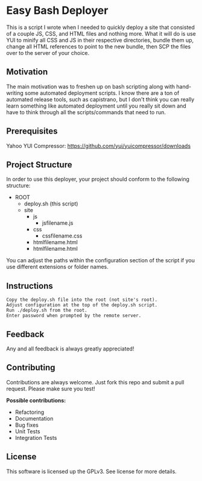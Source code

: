 Easy Bash Deployer
=====================

This is a script I wrote when I needed to quickly deploy a site that consisted of a couple JS, CSS, 
and HTML files and nothing more.  What it will do is use YUI to minify all CSS and JS in their respective
directories, bundle them up, change all HTML references to point to the new bundle, then SCP the files over to
the server of your choice.

Motivation
----------

The main motivation was to freshen up on bash scripting along with hand-writing some automated deployment scripts.
I know there are a ton of automated release tools, such as capistrano, but I don't think you can really learn something
like automated deployment until you really sit down and have to think through all the scripts/commands that 
need to run.

Prerequisites
-------------

Yahoo YUI Compressor: https://github.com/yui/yuicompressor/downloads
    

Project Structure
-----------------

In order to use this deployer, your project should conform to the following structure:

* ROOT
  * deploy.sh (this script)  
  * site  
    * js  
      * jsfilename.js  
    * css  
      * cssfilename.css  
    * htmlfilename.html  
    * htmlfilename.html  
   
You can adjust the paths within the configuration section of the script if you use different extensions or 
folder names.

Instructions
------------

    Copy the deploy.sh file into the root (not site's root).
    Adjust configuration at the top of the deploy.sh script.
    Run ./deploy.sh from the root.
    Enter password when prompted by the remote server.

Feedback
--------

Any and all feedback is always greatly appreciated!

Contributing
------------

Contributions are always welcome.  Just fork this repo and submit a pull request. Please make sure you test!

**Possible contributions:**

* Refactoring
* Documentation
* Bug fixes
* Unit Tests
* Integration Tests

License
-------

This software is licensed up the GPLv3.  See license for more details.
